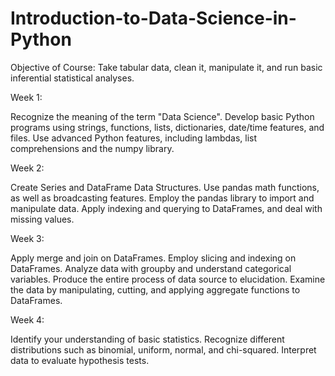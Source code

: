 # Introduction-to-Data-Science-in-Python

Objective of Course:
Take tabular data, clean it,  manipulate it, and run basic inferential statistical analyses.

Week 1:

Recognize the meaning of the term "Data Science".
Develop basic Python programs using strings, functions, lists, dictionaries, date/time features, and files.
Use advanced Python features, including lambdas, list comprehensions and the numpy library.

Week 2:

Create Series and DataFrame Data Structures.
Use pandas math functions, as well as broadcasting features.
Employ the pandas library to import and manipulate data.
Apply indexing and querying to DataFrames, and deal with missing values.

Week 3:

Apply merge and join on DataFrames.
Employ slicing and indexing on DataFrames.
Analyze data with groupby and understand categorical variables.
Produce the entire process of data source to elucidation.
Examine the data by manipulating, cutting, and applying aggregate functions to DataFrames.

Week 4:

Identify your understanding of basic statistics.
Recognize different distributions such as binomial, uniform, normal, and chi-squared.
Interpret data to evaluate hypothesis tests.

